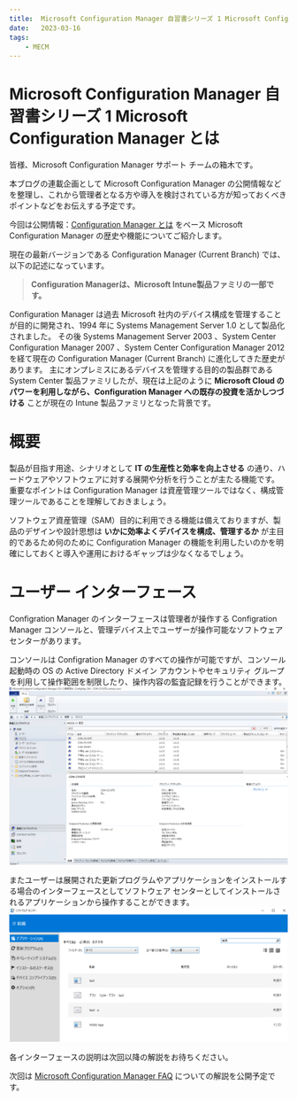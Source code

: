 ```yaml
---
title:  Microsoft Configuration Manager 自習書シリーズ 1 Microsoft Configuration Manager とは
date:   2023-03-16
tags:
    - MECM
---
```

# Microsoft Configuration Manager 自習書シリーズ 1 Microsoft Configuration Manager とは

皆様、Microsoft Configuration Manager サポート チームの箱木です。

本ブログの連載企画として Microsoft Configuration Manager の公開情報などを整理し、これから管理者となる方や導入を検討されている方が知っておくべきポイントなどをお伝えする予定です。

今回は公開情報：[Configuration Manager とは]( https://learn.microsoft.com/ja-jp/mem/configmgr/core/understand/introduction) をベース Microsoft Configuration Manager の歴史や機能についてご紹介します。

現在の最新バージョンである Configuration Manager (Current Branch) では、以下の記述になっています。

>**Configuration Managerは、Microsoft Intune製品ファミリの一部です。**

Configuration Manager は過去 Microsoft 社内のデバイス構成を管理することが目的に開発され、1994 年に Systems Management Server 1.0 として製品化されました。
その後 Systems Management Server 2003 、System Center Configuration Manager 2007 、System Center Configuration Manager 2012 を経て現在の Configuration Manager (Current Branch) に進化してきた歴史があります。
主にオンプレミスにあるデバイスを管理する目的の製品群である System Center 製品ファミリしたが、現在は上記のように **Microsoft Cloud のパワーを利用しながら、Configuration Manager への既存の投資を活かしつづける** ことが現在の Intune 製品ファミリとなった背景です。

# 概要

製品が目指す用途、シナリオとして **IT の生産性と効率を向上させる** の通り、ハードウェアやソフトウェアに対する展開や分析を行うことが主たる機能です。
重要なポイントは Configuration Manager は資産管理ツールではなく、構成管理ツールであることを理解しておきましょう。

ソフトウェア資産管理（SAM）目的に利用できる機能は備えておりますが、製品のデザインや設計思想は **いかに効率よくデバイスを構成、管理するか** が主目的であるため何のために Configuration Manager の機能を利用したいのかを明確にしておくと導入や運用におけるギャップは少なくなるでしょう。

# ユーザー インターフェース

Configration Manager のインターフェースは管理者が操作する Configration Manager コンソールと、管理デバイス上でユーザーが操作可能なソフトウェア センターがあります。

コンソールは Configration Manager のすべての操作が可能ですが、コンソール起動時の OS の Active Directory ドメイン アカウントやセキュリティ グループを利用して操作範囲を制限したり、操作内容の監査記録を行うことができます。
![](./20230316_01/2023-03-17-13-53-56.png)

またユーザーは展開された更新プログラムやアプリケーションをインストールする場合のインターフェースとしてソフトウェア センターとしてインストールされるアプリケーションから操作することができます。
![](./20230316_01/2023-03-17-13-54-49.png)

各インターフェースの説明は次回以降の解説をお待ちください。

次回は [Microsoft Configuration Manager FAQ](https://learn.microsoft.com/ja-jp/mem/configmgr/core/understand/configuration-manager-faq) についての解説を公開予定です。
